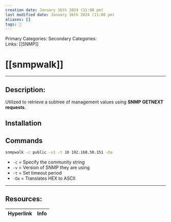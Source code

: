 ```yaml
---
creation date: January 16th 2024 (11:08 pm)
last modified date: January 16th 2024 (11:08 pm)
aliases: []
tags: 🧰
---
```

 
Primary Categories: 
Secondary Categories:  
Links: [[SNMP]]
# [[snmpwalk]]  
___

## Description:
Utilized to retrieve a subtree of management values using **SNMP GETNEXT requests**.

## Installation


## Commands
```bash
snmpwalk -c public -v1 -t 10 192.168.50.151 -Oa
```
- `-c` = Specify the community string
- `-v` = Version of SNMP they are using
- `-t` = Set timeout period
- `-Oa` = Translates HEX to ASCII


___

## Resources:

| Hyperlink | Info |
| --------- | ---- |


